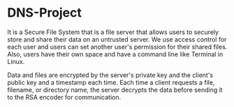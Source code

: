 # DNS-Project

It is a Secure File System that is a file server that allows users to securely store and share their data on an untrusted server. We use access control for each user and users can set another user's permission for their shared files. Also, users have their own space and have a command line like Terminal in Linux.

Data and files are encrypted by the server's private key and the client's public key and a timestamp each time.
Each time a client requests a file, filename, or directory name, the server decrypts the data before sending it to the RSA encoder for communication.
